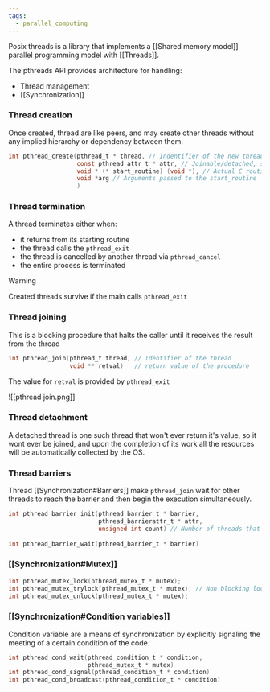```yaml
---
tags:
  - parallel_computing
---
```

Posix threads is a library that implements a [[Shared memory model]] parallel programming model with [[Threads]].

The pthreads API provides architecture for handling:
- Thread management
- [[Synchronization]]
### Thread creation

Once created, thread are like peers, and may create other threads without any implied hierarchy or dependency between them.
```c
int pthread_create(pthread_t * thread, // Indentifier of the new thread
				   const pthread_attr_t * attr, // Joinable/detached, scheduling, stack
				   void * (* start_routine) (void *), // Actual C routine to call
				   void *arg // Arguments passed to the start_routine
				   )
```
### Thread termination

A thread terminates either when:
- it returns from its starting routine
- the thread calls the `pthread_exit`
- the thread is cancelled by another thread via `pthread_cancel`
- the entire process is terminated

> [!warning]
> Created threads survive if the main calls `pthread_exit`
### Thread joining

This is a blocking procedure that halts the caller until it receives the result from the thread
```c
int pthread_join(pthread_t thread, // Identifier of the thread
				 void ** retval)   // return value of the procedure
```
The value for `retval` is provided by `pthread_exit` 

![[pthread join.png]]
### Thread detachment

A detached thread is one such thread that won't ever return it's value, so it wont ever be joined, and upon the completion of its work all the resources will be automatically collected by the OS.
### Thread barriers

Thread [[Synchronization#Barriers]] make `pthread_join` wait for other threads to reach the barrier and then begin the execution
simultaneously.

```c
int pthread_barrier_init(pthread_barrier_t * barrier,
						 pthread_barrierattr_t * attr,
						 unsigned int count) // Number of threads that have to wait
						 
int pthread_barrier_wait(pthread_barrier_t * barrier)
```
### [[Synchronization#Mutex]]

```c
int pthread_mutex_lock(pthread_mutex_t * mutex);
int pthread_mutex_trylock(pthread_mutex_t * mutex); // Non blocking lock if it fails
int pthread_mutex_unlock(pthread_mutex_t * mutex);
```
### [[Synchronization#Condition variables]]

Condition variable are a means of synchronization by explicitly signaling the meeting of a certain condition of the code.

```c
int pthread_cond_wait(pthread_condition_t * condition,
					  pthread_mutex_t * mutex)
int pthread_cond_signal(pthread_condition_t * condition)
int pthread_cond_broadcast(pthread_condition_t * condition)
```
